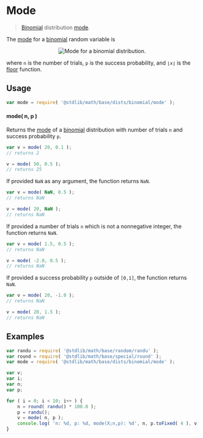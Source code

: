 # Mode

> [Binomial][binomial-distribution] distribution [mode][mode].

<!-- Section to include introductory text. Make sure to keep an empty line after the intro `section` element and another before the `/section` close. -->

<section class="intro">

The [mode][mode] for a [binomial][binomial-distribution] random variable is

<!-- <equation class="equation" label="eq:binomial_mode" align="center" raw="\operatorname{mode}\left( X \right) = \lfloor (n+1)p \rfloor" alt="Mode for a binomial distribution."> -->

<div class="equation" align="center" data-raw-text="\operatorname{mode}\left( X \right) = \lfloor (n+1)p \rfloor" data-equation="eq:binomial_mode">
    <img src="https://cdn.rawgit.com/stdlib-js/stdlib/6c7e930588674097b03b3201c5d368532bba6c67/lib/node_modules/@stdlib/math/base/dists/binomial/mode/docs/img/equation_binomial_mode.svg" alt="Mode for a binomial distribution.">
    <br>
</div>

<!-- </equation> -->

where `n` is the number of trials, `p` is the success probability, and `⌊x⌋` is the [floor][floor] function.

</section>

<!-- /.intro -->

<!-- Package usage documentation. -->

<section class="usage">

## Usage

```javascript
var mode = require( '@stdlib/math/base/dists/binomial/mode' );
```

#### mode( n, p )

Returns the [mode][mode] of a [binomial][binomial-distribution] distribution with number of trials `n` and success probability `p`.

```javascript
var v = mode( 20, 0.1 );
// returns 2

v = mode( 50, 0.5 );
// returns 25
```

If provided `NaN` as any argument, the function returns `NaN`.

```javascript
var v = mode( NaN, 0.5 );
// returns NaN

v = mode( 20, NaN );
// returns NaN
```

If provided a number of trials `n` which is not a nonnegative integer, the function returns `NaN`.

```javascript
var v = mode( 1.5, 0.5 );
// returns NaN

v = mode( -2.0, 0.5 );
// returns NaN
```

If provided a success probability `p` outside of `[0,1]`, the function returns `NaN`.

```javascript
var v = mode( 20, -1.0 );
// returns NaN

v = mode( 20, 1.5 );
// returns NaN
```

</section>

<!-- /.usage -->

<!-- Package usage notes. Make sure to keep an empty line after the `section` element and another before the `/section` close. -->

<section class="notes">

</section>

<!-- /.notes -->

<!-- Package usage examples. -->

<section class="examples">

## Examples

```javascript
var randu = require( '@stdlib/math/base/random/randu' );
var round = require( '@stdlib/math/base/special/round' );
var mode = require( '@stdlib/math/base/dists/binomial/mode' );

var v;
var i;
var n;
var p;

for ( i = 0; i < 10; i++ ) {
    n = round( randu() * 100.0 );
    p = randu();
    v = mode( n, p );
    console.log( 'n: %d, p: %d, mode(X;n,p): %d', n, p.toFixed( 4 ), v.toFixed( 4 ) );
}
```

</section>

<!-- /.examples -->

<!-- Section to include cited references. If references are included, add a horizontal rule *before* the section. Make sure to keep an empty line after the `section` element and another before the `/section` close. -->

<section class="references">

</section>

<!-- /.references -->

<!-- Section for all links. Make sure to keep an empty line after the `section` element and another before the `/section` close. -->

<section class="links">

[binomial-distribution]: https://en.wikipedia.org/wiki/Binomial_distribution

[floor]: https://en.wikipedia.org/wiki/Floor_and_ceiling_functions

[mode]: https://en.wikipedia.org/wiki/Mode_%28statistics%29

</section>

<!-- /.links -->
